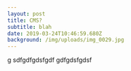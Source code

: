 ```yaml
---
layout: post
title: CMS?
subtitle: blah
date: 2019-03-24T10:46:59.680Z
background: /img/uploads/img_0029.jpg
---
```

g sdfgdfgdsfgdf gdfgdsfgdsf
